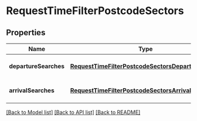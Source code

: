 # RequestTimeFilterPostcodeSectors

## Properties
Name | Type | Description | Notes
------------ | ------------- | ------------- | -------------
**departureSearches** | [**RequestTimeFilterPostcodeSectorsDepartureSearch**](RequestTimeFilterPostcodeSectorsDepartureSearch.md) |  | [optional] [default to null]
**arrivalSearches** | [**RequestTimeFilterPostcodeSectorsArrivalSearch**](RequestTimeFilterPostcodeSectorsArrivalSearch.md) |  | [optional] [default to null]

[[Back to Model list]](../README.md#documentation-for-models) [[Back to API list]](../README.md#documentation-for-api-endpoints) [[Back to README]](../README.md)


